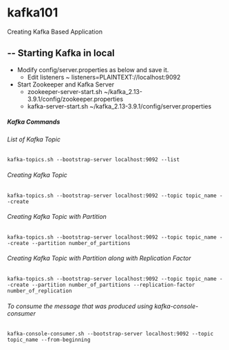 # kafka101
Creating Kafka Based Application

-- Starting Kafka in local 
--

* Modify config/server.properties as below and save it.
    + Edit listeners ~ listeners=PLAINTEXT://localhost:9092
* Start Zookeeper and Kafka Server
    + zookeeper-server-start.sh ~/kafka_2.13-3.9.1/config/zookeeper.properties
    + kafka-server-start.sh ~/kafka_2.13-3.9.1/config/server.properties

##### Kafka Commands

###### List of Kafka Topic
```shell
kafka-topics.sh --bootstrap-server localhost:9092 --list
```
###### Creating Kafka Topic
```shell
kafka-topics.sh --bootstrap-server localhost:9092 --topic topic_name --create
```
###### Creating Kafka Topic with Partition
```shell
kafka-topics.sh --bootstrap-server localhost:9092 --topic topic_name --create --partition number_of_partitions
```
###### Creating Kafka Topic with Partition along with Replication Factor
```shell
kafka-topics.sh --bootstrap-server localhost:9092 --topic topic_name --create --partition number_of_partitions --replication-factor number_of_replication
```
###### To consume the message that was produced using kafka-console-consumer

```shell
kafka-console-consumer.sh --bootstrap-server localhost:9092 --topic topic_name --from-beginning
```